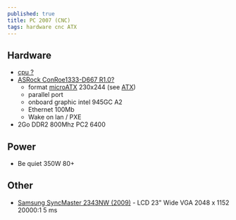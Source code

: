 ```yaml
---
published: true
title: PC 2007 (CNC)
tags: hardware cnc ATX
---
```

## Hardware
- [cpu ?]()
- [ASRock ConRoe1333-D667 R1.0?](https://www.asrock.com/mb/Intel/ConRoe1333-D667%20R1.0/)
	- format [microATX](https://en.wikipedia.org/wiki/MicroATX) 230x244 (see [ATX](https://en.wikipedia.org/wiki/ATX))
	- parallel port
    - onboard graphic intel 945GC A2
    - Ethernet 100Mb
    - Wake on lan / PXE
- 2Go DDR2 800Mhz PC2 6400

## Power
- Be quiet 350W 80+

## Other
- [Samsung SyncMaster 2343NW (2009)](https://www.amazon.fr/gp/product/B001KBYQZI/ref=ppx_yo_dt_b_asin_title_o05_s00?ie=UTF8&psc=1) - LCD 23" Wide VGA 2048 x 1152 20000:1 5 ms


